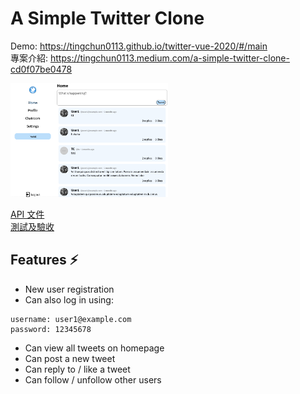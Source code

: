 # A Simple Twitter Clone

Demo: https://tingchun0113.github.io/twitter-vue-2020/#/main
<br>
專案介紹: https://tingchun0113.medium.com/a-simple-twitter-clone-cd0f07be0478
<br>

<img src="/simpleTwitter.png" width=50%>

[API 文件](https://hackmd.io/@rossignol/B1F9zbyvu#%E7%B7%A8%E8%BC%AF%E5%B8%B3%E6%88%B6%E8%A8%AD%E5%AE%9A)
<br>
[測試及驗收](https://docs.google.com/spreadsheets/d/1w3yI_zBVWbggMknbM2KcsePkZyFINHTfQ_8_A8Tawkw/edit#gid=0)
<br>

## Features ⚡️

- New user registration
- Can also log in using: 
```
username: user1@example.com
password: 12345678
```
- Can view all tweets on homepage
- Can post a new tweet
- Can reply to / like a tweet
- Can follow / unfollow other users
